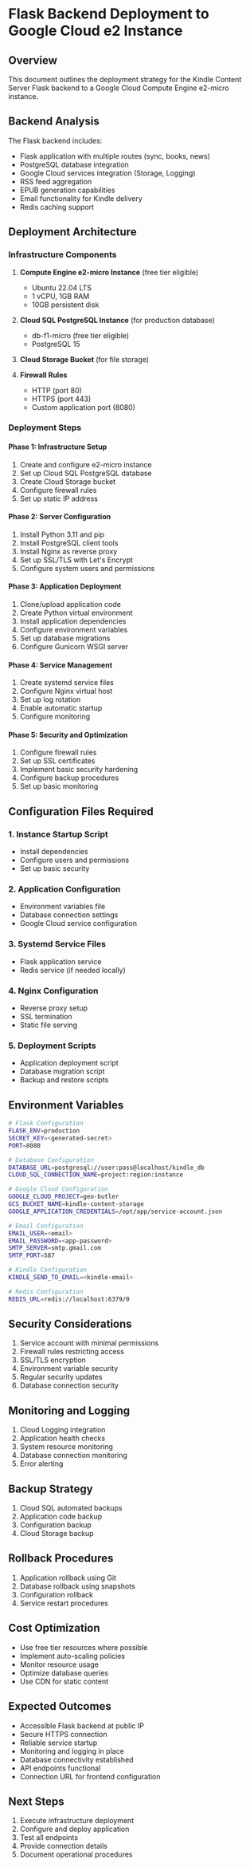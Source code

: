 # Flask Backend Deployment to Google Cloud e2 Instance

## Overview
This document outlines the deployment strategy for the Kindle Content Server Flask backend to a Google Cloud Compute Engine e2-micro instance.

## Backend Analysis
The Flask backend includes:
- Flask application with multiple routes (sync, books, news)
- PostgreSQL database integration
- Google Cloud services integration (Storage, Logging)
- RSS feed aggregation
- EPUB generation capabilities
- Email functionality for Kindle delivery
- Redis caching support

## Deployment Architecture

### Infrastructure Components
1. **Compute Engine e2-micro Instance** (free tier eligible)
   - Ubuntu 22.04 LTS
   - 1 vCPU, 1GB RAM
   - 10GB persistent disk

2. **Cloud SQL PostgreSQL Instance** (for production database)
   - db-f1-micro (free tier eligible)
   - PostgreSQL 15

3. **Cloud Storage Bucket** (for file storage)

4. **Firewall Rules**
   - HTTP (port 80)
   - HTTPS (port 443)
   - Custom application port (8080)

### Deployment Steps

#### Phase 1: Infrastructure Setup
1. Create and configure e2-micro instance
2. Set up Cloud SQL PostgreSQL database
3. Create Cloud Storage bucket
4. Configure firewall rules
5. Set up static IP address

#### Phase 2: Server Configuration
1. Install Python 3.11 and pip
2. Install PostgreSQL client tools
3. Install Nginx as reverse proxy
4. Set up SSL/TLS with Let's Encrypt
5. Configure system users and permissions

#### Phase 3: Application Deployment
1. Clone/upload application code
2. Create Python virtual environment
3. Install application dependencies
4. Configure environment variables
5. Set up database migrations
6. Configure Gunicorn WSGI server

#### Phase 4: Service Management
1. Create systemd service files
2. Configure Nginx virtual host
3. Set up log rotation
4. Enable automatic startup
5. Configure monitoring

#### Phase 5: Security and Optimization
1. Configure firewall rules
2. Set up SSL certificates
3. Implement basic security hardening
4. Configure backup procedures
5. Set up basic monitoring

## Configuration Files Required

### 1. Instance Startup Script
- Install dependencies
- Configure users and permissions
- Set up basic security

### 2. Application Configuration
- Environment variables file
- Database connection settings
- Google Cloud service configuration

### 3. Systemd Service Files
- Flask application service
- Redis service (if needed locally)

### 4. Nginx Configuration
- Reverse proxy setup
- SSL termination
- Static file serving

### 5. Deployment Scripts
- Application deployment script
- Database migration script
- Backup and restore scripts

## Environment Variables
```bash
# Flask Configuration
FLASK_ENV=production
SECRET_KEY=<generated-secret>
PORT=8080

# Database Configuration
DATABASE_URL=postgresql://user:pass@localhost/kindle_db
CLOUD_SQL_CONNECTION_NAME=project:region:instance

# Google Cloud Configuration
GOOGLE_CLOUD_PROJECT=geo-butler
GCS_BUCKET_NAME=kindle-content-storage
GOOGLE_APPLICATION_CREDENTIALS=/opt/app/service-account.json

# Email Configuration
EMAIL_USER=<email>
EMAIL_PASSWORD=<app-password>
SMTP_SERVER=smtp.gmail.com
SMTP_PORT=587

# Kindle Configuration
KINDLE_SEND_TO_EMAIL=<kindle-email>

# Redis Configuration
REDIS_URL=redis://localhost:6379/0
```

## Security Considerations
1. Service account with minimal permissions
2. Firewall rules restricting access
3. SSL/TLS encryption
4. Environment variable security
5. Regular security updates
6. Database connection security

## Monitoring and Logging
1. Cloud Logging integration
2. Application health checks
3. System resource monitoring
4. Database connection monitoring
5. Error alerting

## Backup Strategy
1. Cloud SQL automated backups
2. Application code backup
3. Configuration backup
4. Cloud Storage backup

## Rollback Procedures
1. Application rollback using Git
2. Database rollback using snapshots
3. Configuration rollback
4. Service restart procedures

## Cost Optimization
- Use free tier resources where possible
- Implement auto-scaling policies
- Monitor resource usage
- Optimize database queries
- Use CDN for static content

## Expected Outcomes
- Accessible Flask backend at public IP
- Secure HTTPS connection
- Reliable service startup
- Monitoring and logging in place
- Database connectivity established
- API endpoints functional
- Connection URL for frontend configuration

## Next Steps
1. Execute infrastructure deployment
2. Configure and deploy application
3. Test all endpoints
4. Provide connection details
5. Document operational procedures